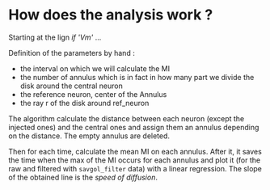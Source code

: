 # How does the analysis work ?

Starting at the lign *if 'Vm'* ...



Definition of the parameters by hand :
- the interval on which we will calculate the MI
- the number of annulus which is in fact in how many part we divide the disk around the central neuron
- the reference neuron, center of the Annulus
- the ray r of the disk around ref_neuron

 The algorithm calculate the distance between each neuron (except the injected ones) and the central ones
 and assign them an annulus depending on the distance. The empty annulus are deleted.

 Then for each time, calculate the mean MI on each annulus.
 After it, it saves the time when the max of the MI occurs for each annulus and plot it (for the raw and filtered with `savgol_filter` data) with a linear regression.
 The slope of the obtained line is the *speed of diffusion*. 

